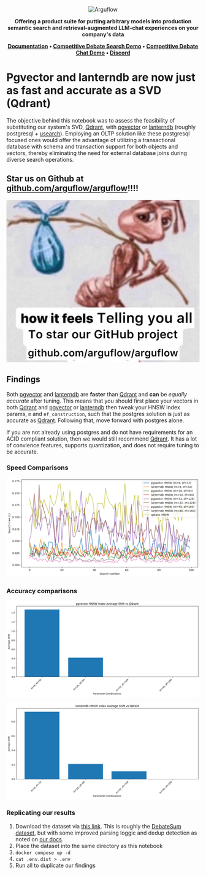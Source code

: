<p align="center">
  <img height="100" src="https://raw.githubusercontent.com/arguflow/blog/5ef439020707b0e27bf901c8f6b4fb1f487a78d4/apps/frontend/public/assets/horizontal-logo.svg" alt="Arguflow">
</p>

<p align="center">
    <b>Offering a product suite for putting arbitrary models into production semantic search and retrieval-augmented LLM-chat experiences on your company's data</b>
</p>

<p align="center">
<strong><a href="https://docs.arguflow.ai">Documentation</a> • <a href="https://search.arguflow.ai">Competitive Debate Search Demo</a> • <a href="https://chat.arguflow.ai">Competitive Debate Chat Demo</a> • <a href="https://discord.gg/CuJVfgZf54">Discord</a>

</strong>
</p>

# Pgvector and lanterndb are now just as fast and accurate as a SVD (Qdrant)

The objective behind this notebook was to assess the feasibility of substituting our system's SVD, [Qdrant](https://qdrant.tech/), with [pgvector](https://github.com/pgvector/pgvector) or [lanterndb](https://lantern.dev/) (roughly postgresql + [usearch](https://www.unum.cloud/)). Employing an OLTP solution like these postgresql focused ones would offer the advantage of utilizing a transactional database with schema and transaction support for both objects and vectors, thereby eliminating the need for external database joins during diverse search operations.

## Star us on Github at [github.com/arguflow/arguflow](https://github.com/arguflow/arguflow)!!!!

![star-please](./images/please-star-us.png)

## Findings

Both [pgvector](https://github.com/pgvector/pgvector) and [lanterndb](https://lantern.dev/) are **faster** than [Qdrant](https://qdrant.tech/) and **can** be *equally accurate* after tuning. This means that you should first place your vectors in both [Qdrant](https://qdrant.tech/) and [pgvector](https://github.com/pgvector/pgvector) or [lanterndb](https://lantern.dev/) then tweak your HNSW index params, `m` and `ef_construction`, such that the postgres solution is just as accurate as [Qdrant](https://qdrant.tech/). Following that, move forward with postgres alone.

If you are not already using postgres and do not have requirements for an ACID compliant solution, then we would still recommend [Qdrant](https://qdrant.tech/). It has a lot of convience features, supports quantization, and does not require tuning to be accurate. 

### Speed Comparisons

![pgsolutions vs qdrant](./images/speed-comparison.png)

### Accuracy comparisons

![pgvector accuracy](./images/pgvector-accuracy.png)

![lanterndb accuracy](./images/lanterndb-accuracy.png)


### Replicating our results
1. Download the dataset via [this link](https://drive.proton.me/urls/FED1ABWG70#ItjHZqiPpUao). This is roughly the [DebateSum dataset](https://aclanthology.org/2020.argmining-1.1/), but with some improved parsing loggic and dedup detection as noted on [our docs](https://docs.arguflow.ai).
2. Place the dataset into the same directory as this notebook
3. `docker compose up -d`
4. `cat .env.dist > .env`
4. Run all to duplicate our findings
